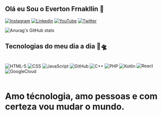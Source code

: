 ## Olá eu Sou o Everton Frnakllin 👋


[![Instagram](https://img.shields.io/badge/Instagram-E4405F?style=for-the-badge&logo=instagram&logoColor=white)](https://www.instagram.com/dev_frankk/)
[![Linkedin](https://img.shields.io/badge/LinkedIn-0077B5?style=for-the-badge&logo=linkedin&logoColor=white)](www.linkedin.com/in/everton-frankllin-fullstack)
[![YouTube](https://img.shields.io/badge/YouTube-FF0000?style=for-the-badge&logo=youtube&logoColor=white)](https://www.youtube.com/@CodeAcademyClub)
[![Twitter](https://img.shields.io/badge/Twitter-1DA1F2?style=for-the-badge&logo=twitter&logoColor=white)](https://twitter.com/Dev_Frankll)

![Anurag's GitHub stats](https://github-readme-stats.vercel.app/api?username=EvertonFrankllin&show_icons=true&theme=dark)

## Tecnologias do meu dia a dia 🚀🛸

<div style="display: inline_block"><br/>
    <img align="center" alt= "HTML-5" src="https://img.shields.io/badge/HTML5-E34F26?style=for-the-badge&logo=html5&logoColor=white" />
    <img align="center" alt= "CSS" src="https://img.shields.io/badge/CSS-239120?&style=for-the-badge&logo=css3&logoColor=white" />
    <img align="center" alt= "JavaScript" src="https://img.shields.io/badge/JavaScript-323330?style=for-the-badge&logo=javascript&logoColor=F7DF1E" />
    <img align="center" alt= "GitHub" src="https://img.shields.io/badge/GitHub-100000?style=for-the-badge&logo=github&logoColor=white" />
    <img align="center" alt= "C++" src="https://img.shields.io/badge/C%2B%2B-00599C?style=for-the-badge&logo=c%2B%2B&logoColor=white" />
    <img align="center" alt= "PHP" src="https://img.shields.io/badge/PHP-777BB4?style=for-the-badge&logo=php&logoColor=white" />
    <img align="center" alt= "Kotlin" src="https://img.shields.io/badge/Kotlin-0095D5?&style=for-the-badge&logo=kotlin&logoColor=white" />
    <img aline="center" alt= "React" src="https://img.shields.io/badge/React-20232A?style=for-the-badge&logo=react&logoColor=61DAFB" />
    <img align="center" alt= "GoogleCloud" src="https://img.shields.io/badge/Google_Cloud-4285F4?style=for-the-badge&logo=google-cloud&logoColor=white" />
</div>


<br/>

# Amo técnologia, amo pessoas e com certeza vou mudar o mundo.







